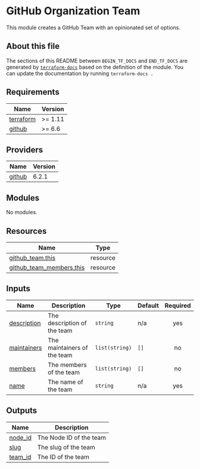 # GitHub Organization Team

This module creates a GitHub Team with an opinionated set of options.

## About this file

The sections of this README between `BEGIN_TF_DOCS` and `END_TF_DOCS` are generated by [`terraform-docs`](https://terraform-docs.io/) based on the definition of the module. You can update the documentation by running `terraform-docs .`

<!-- BEGIN_TF_DOCS -->
## Requirements

| Name | Version |
|------|---------|
| <a name="requirement_terraform"></a> [terraform](#requirement\_terraform) | >= 1.11 |
| <a name="requirement_github"></a> [github](#requirement\_github) | >= 6.6 |

## Providers

| Name | Version |
|------|---------|
| <a name="provider_github"></a> [github](#provider\_github) | 6.2.1 |

## Modules

No modules.

## Resources

| Name | Type |
|------|------|
| [github_team.this](https://registry.terraform.io/providers/integrations/github/latest/docs/resources/team) | resource |
| [github_team_members.this](https://registry.terraform.io/providers/integrations/github/latest/docs/resources/team_members) | resource |

## Inputs

| Name | Description | Type | Default | Required |
|------|-------------|------|---------|:--------:|
| <a name="input_description"></a> [description](#input\_description) | The description of the team | `string` | n/a | yes |
| <a name="input_maintainers"></a> [maintainers](#input\_maintainers) | The maintainers of the team | `list(string)` | `[]` | no |
| <a name="input_members"></a> [members](#input\_members) | The members of the team | `list(string)` | `[]` | no |
| <a name="input_name"></a> [name](#input\_name) | The name of the team | `string` | n/a | yes |

## Outputs

| Name | Description |
|------|-------------|
| <a name="output_node_id"></a> [node\_id](#output\_node\_id) | The Node ID of the team |
| <a name="output_slug"></a> [slug](#output\_slug) | The slug of the team |
| <a name="output_team_id"></a> [team\_id](#output\_team\_id) | The ID of the team |
<!-- END_TF_DOCS -->
